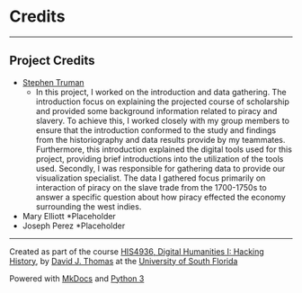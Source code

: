 # Credits

---

## Project Credits

* [Stephen Truman](mailto:s.tru989@gmail.com)
   * In this project, I worked on the introduction and data gathering. The introduction focus on explaining the projected course of scholarship and provided some background information related to piracy and slavery. To achieve this, I worked closely with my group members to ensure that the introduction conformed to the study and findings from the historiography and data results provide by my teammates. Furthermore, this introduction explained the digital tools used for this project, providing brief introductions into the utilization of the tools used. Secondly, I was responsible for gathering data to provide our visualization specialist. The data I gathered focus primarily on interaction of piracy on the slave trade from the 1700-1750s to answer a specific question about how piracy effected the economy surrounding the west indies. 
* Mary Elliott
   *Placeholder
* Joseph Perez
   *Placeholder

---

Created as part of the course [HIS4936, Digital Humanities I: Hacking History](https://theportus.github.io/hacking-historical-texts), by [David J. Thomas](https://github.com/thePortus) at the [University of South Florida](https://www.usf.edu)

Powered with [MkDocs](https://mkdocs.org) and [Python 3](https://python.org)
